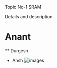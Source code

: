 Topic No-1 SRAM 

Details and description 

# Anant 
** Durgesh
+ Ansh
![images](https://github.com/user-attachments/assets/d74a0307-f69d-4bcf-93b1-21291c8498dd)
